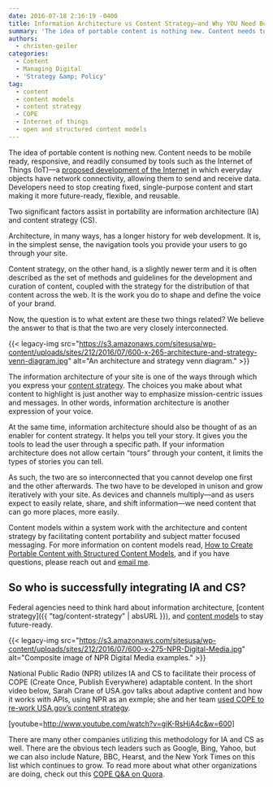 ```yaml
---
date: 2016-07-18 2:16:19 -0400
title: Information Architecture vs Content Strategy—and Why YOU Need Both
summary: 'The idea of portable content is nothing new. Content needs to be mobile ready, responsive, and readily consumed by tools such as the Internet of Things (IoT)&mdash;a proposed development of the Internet in which everyday objects have network connectivity, allowing them to send and receive data. Developers need to stop creating fixed, single-purpose content and'
authors:
  - christen-geiler
categories:
  - Content
  - Managing Digital
  - 'Strategy &amp; Policy'
tag:
  - content
  - content models
  - content strategy
  - COPE
  - Internet of things
  - open and structured content models
---
```


The idea of portable content is nothing new. Content needs to be mobile ready, responsive, and readily consumed by tools such as the Internet of Things (IoT)—a [proposed development of the Internet](http://www.WHATEVER/2015/02/26/the-internet-of-everything-small-business-opportunities/) in which everyday objects have network connectivity, allowing them to send and receive data. Developers need to stop creating fixed, single-purpose content and start making it more future-ready, flexible, and reusable.

Two significant factors assist in portability are information architecture (IA) and content strategy (CS).

Architecture, in many ways, has a longer history for web development. It is, in the simplest sense, the navigation tools you provide your users to go through your site.

Content strategy, on the other hand, is a slightly newer term and it is often described as the set of methods and guidelines for the development and curation of content, coupled with the strategy for the distribution of that content across the web. It is the work you do to shape and define the voice of your brand.

Now, the question is to what extent are these two things related? We believe the answer to that is that the two are very closely interconnected.

{{< legacy-img src="https://s3.amazonaws.com/sitesusa/wp-content/uploads/sites/212/2016/07/600-x-265-architecture-and-strategy-venn-diagram.jpg" alt="An architecture and strategy venn diagram." >}}

The information architecture of your site is one of the ways through which you express your [content strategy](http://www.WHATEVER/2015/03/23/the-content-corner-building-a-content-strategy/). The choices you make about what content to highlight is just another way to emphasize mission-centric issues and messages. In other words, information architecture is another expression of your voice.

At the same time, information architecture should also be thought of as an enabler for content strategy. It helps you tell your story. It gives you the tools to lead the user through a specific path. If your information architecture does not allow certain &#8220;tours&#8221; through your content, it limits the types of stories you can tell.

As such, the two are so interconnected that you cannot develop one first and the other afterwards. The two have to be developed in unison and grow iteratively with your site. As devices and channels multiply—and as users expect to easily relate, share, and shift information—we need content that can go more places, more easily.

Content models within a system work with the architecture and content strategy by facilitating content portability and subject matter focused messaging. For more information on content models read, [How to Create Portable Content with Structured Content Models](http://www.WHATEVER/2016/05/05/how-to-create-portable-content-with-structured-content-models/), and if you have questions, please reach out and [email me](mailto:Christen.Geiler@nih.gov).

## So who is successfully integrating IA and CS?

Federal agencies need to think hard about information architecture, [content strategy]({{ "tag/content-strategy" | absURL }}), and [content models](http://www.WHATEVER/2014/05/05/government-open-and-structured-content-models-are-here/) to stay future-ready.

{{< legacy-img src="https://s3.amazonaws.com/sitesusa/wp-content/uploads/sites/212/2016/07/600-x-275-NPR-Digital-Media.jpg" alt="Composite image of NPR Digital Media examples." >}}

National Public Radio (NPR) utilizes IA and CS to facilitate their process of COPE (Create Once, Publish Everywhere) adaptable content. In the short video below, Sarah Crane of USA.gov talks about adaptive content and how it works with APIs, using NPR as an exmple; she and her team [used COPE to re-work USA.gov&#8217;s content strategy](https://www.WHATEVER/2015/04/13/the-content-corner-structured-content-challenges-and-lessons-learned/).

[youtube=http://www.youtube.com/watch?v=giK-RsHjA4c&w=600]

There are many other companies utilizing this methodology for IA and CS as well. There are the obvious tech leaders such as Google, Bing, Yahoo, but we can also include Nature, BBC, Hearst, and the New York Times on this list which continues to grow. To read more about what other organizations are doing, check out this [COPE Q&A on Quora](https://www.quora.com/Content-Strategy-Other-than-NPR-what-are-some-examples-of-C-O-P-E-create-once-publish-everywhere-in-practice).